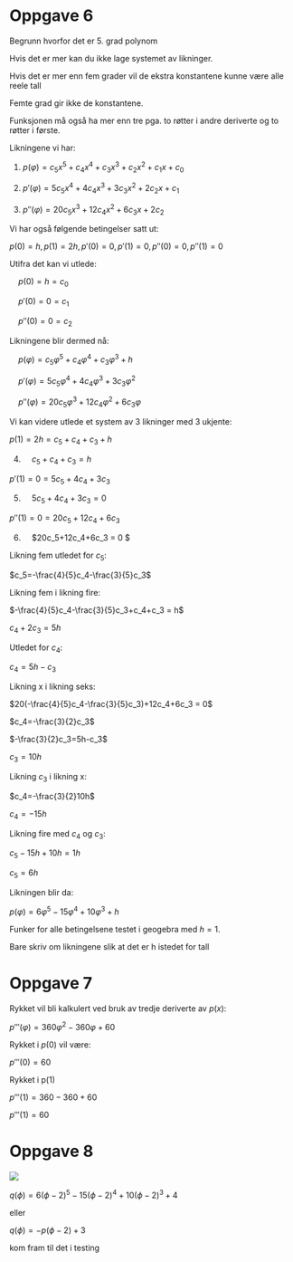 

# Oppgave 6

Begrunn hvorfor det er 5. grad polynom

Hvis det er mer kan du ikke lage systemet av likninger.

Hvis det er mer enn fem grader vil de ekstra konstantene kunne være alle reele tall

Femte grad gir ikke de konstantene.

Funksjonen må også ha mer enn tre pga. to røtter i andre deriverte og to røtter i første.



Likningene vi har:

1.   $p(φ)=c_5x^5+c_4x^4+c_3x^3+c_2x^2+c_1x+c_0$

2.   $p'(φ)=5c_5x^4+4c_4x^3+3c_3x^2+2c_2x+c_1$

3.   $p''(φ)=20c_5x^3+12c_4x^2+6c_3x+2c_2$



Vi har også følgende betingelser satt ut:

$p(0)=h,    p(1)=2h,    p'(0)= 0,    p'(1)= 0,    p''(0)= 0,    p''(1)= 0$



Utifra det kan vi utlede:

    $p(0)= h=c_0$

    $p'(0)= 0 = c_1$

    $p''(0)=0=c_2$



Likningene blir dermed nå:

    $p(φ)=c_5φ^5+c_4φ^4+c_3φ^3+h$

    $p'(φ)=5c_5φ^4+4c_4φ^3+3c_3φ^2$

    $p''(φ)=20c_5φ^3+12c_4φ^2+6c_3φ$



Vi kan videre utlede et system av 3 likninger med 3 ukjente:

$p(1)=2h= c_5+c_4+c_3+h$

4.     $c_5+c_4+c_3 = h$



$p'(1)=0= 5c_5+4c_4+3c_3$

5.     $5c_5+4c_4+3c_3 = 0$



$p''(1)= 0 = 20c_5+12c_4+6c_3$

6.     $20c_5+12c_4+6c_3 = 0 $



Likning fem utledet for $c_5$:

$c_5=-\frac{4}{5}c_4-\frac{3}{5}c_3$



Likning fem i likning fire:

$-\frac{4}{5}c_4-\frac{3}{5}c_3+c_4+c_3 = h$

$c_4+2c_3=5h$



Utledet for $c_4$:

$c_4=5h-c_3$



Likning x i likning seks:

$20(-\frac{4}{5}c_4-\frac{3}{5}c_3)+12c_4+6c_3 = 0$

$c_4=-\frac{3}{2}c_3$



$-\frac{3}{2}c_3=5h-c_3$

$c_3=10h$



Likning $c_3$ i likning x:

$c_4=-\frac{3}{2}10h$

$c_4=-15h$



Likning fire med $c_4$ og $c_3$:

 $c_5-15h+10h = 1h$

$c_5=6h$



Likningen blir da:

$p(φ)=6φ^5-15φ^4+10φ^3+h$



Funker for alle betingelsene testet i geogebra med $h=1$.

Bare skriv om likningene slik at det er h istedet for tall



# Oppgave 7

Rykket vil bli kalkulert ved bruk av tredje deriverte av $p(x)$:

$p'''(φ)=360φ^2-360φ+60$



Rykket i $p(0)$ vil være:

$p'''(0)=60$



Rykket i p(1)

$p'''(1)=360-360+60$

$p'''(1)=60$



# Oppgave 8



![](C:\Users\gabriel\AppData\Roaming\marktext\images\2023-10-09-19-07-06-image.png)



$q(\phi)= 6(\phi-2)^5-15(\phi-2)^4+10(\phi-2)^3+4$

eller

$q(\phi)=-p(\phi-2)+3$



kom fram til det i testing
































































































